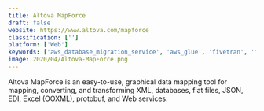 ```yaml
---
title: Altova MapForce
draft: false 
website: https://www.altova.com/mapforce
classification: ['']
platform: ['Web']
keywords: ['aws_database_migration_service', 'aws_glue', 'fivetran', 'funnel', 'singular', 'skyvia', 'starfish_etl', 'stitch', 'supermetrics', 'xplenty']
image: 2020/04/Altova-MapForce.png
---
```

Altova MapForce is an easy-to-use, graphical data mapping tool for mapping, converting, and transforming XML, databases, flat files, JSON, EDI, Excel (OOXML), protobuf, and Web services.